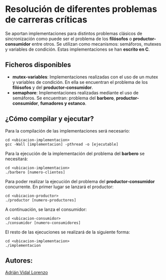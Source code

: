 # Resolución de diferentes problemas de carreras críticas

Se aportan implementaciones para distintos problemas clásicos de sincronización como puede ser el problema de los **filósofos** o **productor-consumidor** entre otros.
Se utilizan como mecanismos: semáforos, mutexes y variables de condición. Estas implementaciones se han **escrito en C**.


## Ficheros disponibles
- **mutex-variables**: Implementaciones realizadas con el uso de un mutex y variables de condición. En ella se encuentran el problema de los **filósofos** y del
**productor-consumidor**.
- **semaphore**: Implementaciones realizadas mediante el uso de semáforos. Se encuentran: problema del **barbero**, **productor-consumidor**, **fumadores y estanco**.

## ¿Cómo compilar y ejecutar?

Para la compilación de las implementaciones será necesario:
``` 
cd <ubicacion-implementacion>
gcc -Wall [implementacion] -pthread -o [ejecutable]
```
Para la ejecución de la implementación del problema del **barbero** se necesitará:
```
cd <ubicacion-implementacion>
./barbero [numero-clientes]
```
Para poder realizar la ejecución del problema del **productor-consumidor** concurrente. En primer lugar se lanzará el productor:
```
cd <ubicacion-productor>
./productor [numero-productores]
```
A continuación, se lanza el consumidor:
```
cd <ubicacion-consumidor>
./consumidor [numero-consumidores]
```
El resto de las ejecuciones se realizará de la siguiente forma:
```
cd <ubicacion-implementacion>
./implementacion
```
## Autores:
[Adrián Vidal Lorenzo](https://github.com/adrianvidal2)
